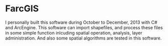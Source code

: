 # FarcGIS
I personally built this software during October to December, 2013 with C# and ArcEngine. 
This software can import shapefiles, and process these files in some simple function inlcuding spatial operation, analysis, layer administration. And also some spatial algorithms are tested in this software. 

